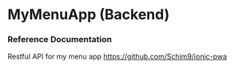 # MyMenuApp (Backend)

### Reference Documentation

Restful API for my menu app
https://github.com/Schim9/ionic-pwa